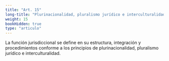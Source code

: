 ```yaml
---
title: "Art. 15"
long-title: "Plurinacionalidad, pluralismo jurídico e interculturalidad"
weight: 15
bookHidden: true
type: "articulo"
---
```


La función jurisdiccional se define en su estructura, integración y procedimientos conforme a los principios de plurinacionalidad, pluralismo jurídico e interculturalidad.